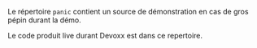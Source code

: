 Le répertoire `panic` contient un source de démonstration en cas de gros pépin durant la démo.

Le code produit live durant Devoxx est dans ce repertoire.
